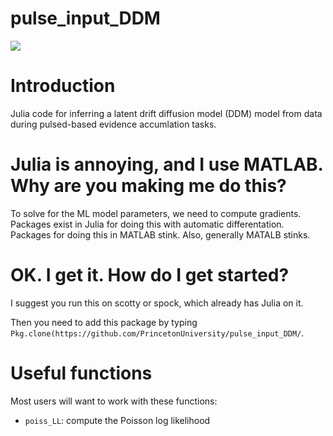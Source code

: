 # pulse_input_DDM

[![](https://img.shields.io/badge/docs-dev-blue.svg)](https://PrincetonUniversity.github.io/pulse_input_DDM/dev)

# Introduction

Julia code for inferring a latent drift diffusion model (DDM) model from data during pulsed-based evidence accumlation tasks.

# Julia is annoying, and I use MATLAB. Why are you making me do this?

To solve for the ML model parameters, we need to compute gradients. Packages exist in Julia for doing this with automatic differentation. Packages for doing this in MATLAB stink. Also, generally MATALB stinks.

# OK. I get it. How do I get started?

I suggest you run this on scotty or spock, which already has Julia on it.

Then you need to add this package by typing `Pkg.clone(https://github.com/PrincetonUniversity/pulse_input_DDM/`.

# Useful functions

Most users will want to work with these functions: 

* `poiss_LL`: compute the Poisson log likelihood

